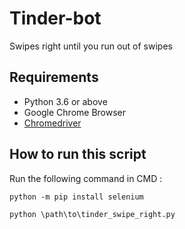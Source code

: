 # Tinder-bot
Swipes right until you run out of swipes 

## Requirements

  * Python 3.6 or above
  * Google Chrome Browser
  * [Chromedriver](https://sites.google.com/a/chromium.org/chromedriver/)
  
## How to run this script 

Run the following command in CMD :

```python -m pip install selenium```

```python \path\to\tinder_swipe_right.py```
